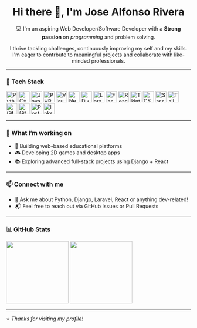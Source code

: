 <h1 align="center">Hi there 👋, I'm Jose Alfonso Rivera</h1>
<p align="center">💻 I'm an aspiring Web Developer/Software Developer with a <b>Strong passion </b> on <i>programming </i>and problem solving.</p>
<p align="center">I thrive tackling challenges, continuously improving my self and my skills. I'm eager to contrbute to meaningful projects and collaborate with like-minded professionals.</p>

---

### 🧠 Tech Stack

<p align="left">
  <!-- Programming Languages -->
  <img src="https://cdn.jsdelivr.net/gh/devicons/devicon/icons/python/python-original.svg" height="30" alt="Python" />
  <img src="https://cdn.jsdelivr.net/gh/devicons/devicon/icons/cplusplus/cplusplus-original.svg" height="30" alt="C++" />
  <img src="https://cdn.jsdelivr.net/gh/devicons/devicon/icons/javascript/javascript-original.svg" height="30" alt="JavaScript" />
  <img src="https://cdn.jsdelivr.net/gh/devicons/devicon/icons/php/php-original.svg" height="30" alt="PHP" />
  <img src="https://upload.wikimedia.org/wikipedia/commons/thumb/4/40/VB.NET_Logo.svg/2048px-VB.NET_Logo.svg.png" height="30" alt="Visual Basic" />
  <img src="https://encrypted-tbn0.gstatic.com/images?q=tbn:ANd9GcQw0_yhGEmhIF8QjL7poBJqowjSlIw0kKKOJA&s" height="30" alt="NextJS" />

  <!-- Frameworks & Libraries -->
  <img src="https://cdn.jsdelivr.net/gh/devicons/devicon/icons/django/django-plain.svg" height="30" alt="Django" />
  <img src="https://encrypted-tbn0.gstatic.com/images?q=tbn:ANd9GcQnhfAMgG_6ps9Hs_2NjmJ5pgskwlhFAQyv7g&s" height="30" alt="Laravel" />
  <img src="https://cdn.jsdelivr.net/gh/devicons/devicon/icons/flask/flask-original.svg" height="30" alt="Flask" />
  <img src="https://cdn.jsdelivr.net/gh/devicons/devicon/icons/react/react-original.svg" height="30" alt="React" />
  <img src="https://encrypted-tbn0.gstatic.com/images?q=tbn:ANd9GcSW0ohzrBA4exBZ1uc1SqIJErzOwcqL32YWEQ&s" height="30" alt="Tkinter" />

  <!-- Styling -->
  <img src="https://cdn.jsdelivr.net/gh/devicons/devicon/icons/css3/css3-original.svg" height="30" alt="CSS" />
  <img src="https://cdn.jsdelivr.net/gh/devicons/devicon/icons/sass/sass-original.svg" height="30" alt="Sass" />
  <img src="https://encrypted-tbn0.gstatic.com/images?q=tbn:ANd9GcTcoZsMBFkU9ArhUL_HlgeESChICNA1cZcIZg&s" height="30" alt="TailwindCSS" />

  <!-- Tools -->
  <img src="https://cdn.jsdelivr.net/gh/devicons/devicon/icons/git/git-original.svg" height="30" alt="Git" />
  <img src="https://cdn.jsdelivr.net/gh/devicons/devicon/icons/github/github-original.svg" height="30" alt="GitHub" />
  <img src="https://uxwing.com/wp-content/themes/uxwing/download/brands-and-social-media/postman-icon.png" height="30" alt="Postman" />
  <img src="https://upload.wikimedia.org/wikipedia/commons/0/0d/Inkscape_Logo.svg" height="30" alt="Inkscape" />
</p>

---

### 🔭 What I’m working on
- 🧩 Building web-based educational platforms
- 🎮 Developing 2D games and desktop apps
- 📚 Exploring advanced full-stack projects using Django + React

---

### 📫 Connect with me
- 💬 Ask me about Python, Django, Laravel, React or anything dev-related!
- 📬 Feel free to reach out via GitHub Issues or Pull Requests

---

### 📊 GitHub Stats

<p align="left">
  <img src="https://github-readme-stats.vercel.app/api?username=Jhay1212&show_icons=true&theme=radical" height="170" />
  <img src="https://github-readme-stats.vercel.app/api/top-langs/?username=Jhay1212&layout=compact&theme=radical" height="170" />
</p>

---

⭐️ *Thanks for visiting my profile!*
